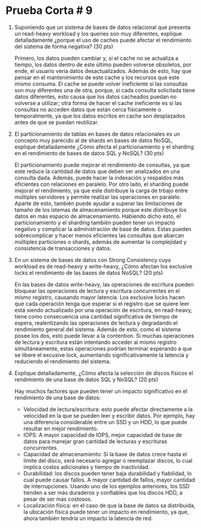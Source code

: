 # Prueba Corta # 9

1. Suponiendo que un sistema de bases de datos relacional que presenta un read-heavy
workload y los queries son muy diferentes, explique detalladamente ¿porque el uso
de caches puede afectar el rendimiento del sistema de forma negativa? (30 pts)

    Primero, los datos pueden cambiar y, si el cache no se actualiza a tiempo, los datos dentro de este último pueden volverse obsoletos, por ende, el usuario vería datos desactualizados. Además de esto, hay que pensar en el mantenimiento de este cache y los recursos que este mismo consuma. El cache se puede volver ineficiente si las consultas son muy diferentes una de otra, porque, si cada consulta solicitada tiene datos diferentes, esto causa que los datos cacheados puedan no volverse a utilizar; otra forma de hacer el cache ineficiente es si las consultas no acceden datos que están cerca físicamente o temporalmente, ya que los datos escritos en cache son desplazados antes de que se puedan reutilizar. 

2. El particionamiento de tablas en bases de datos relacionales es un concepto muy
parecido al de shards en bases de datos NoSQL, explique detalladamente ¿Cómo
afecta el particionamiento y el sharding en el rendimiento de bases de datos SQL y
NoSQL? (30 pts)

    El particionamiento puede mejorar el rendimiento de consultas, ya que este reduce la cantidad de datos que deben ser analizados en una consulta dada. Además, puede hacer la indexación y respaldos más eficientes con relaciones en paralelo. Por otro lado, el sharding puede mejorar el rendimiento, ya que este distribuye la carga de trbajo entre múltiples servidores y permite realizar las operaciones en paralelo. Aparte de esto, también puede ayudar a superar las limitaciones de tamaño de los istemas de almacenamiento porque este distribuye los datos en más espacio de almacenamiento. Habiendo dicho esto, el particionamiento y el sharding también pueden tener un impacto negativo y complicar la administración de base de datos. Estas pueden sobrecomplicar y hacer menos eficientes las consultas que abarcan múltiples particiones o shards, además de aumentar la complejidad y consistencia de transacciones y datos.

3. En un sistema de bases de datos con Strong Consistency cuyo workload es de
read-heavy y write-heavy, ¿Cómo afectan los exclusive locks el rendimiento de las
bases de datos NoSQL? (20 pts)

    En las bases de datos write-heavy, las operaciones de escritura pueden bloquear las operaciones de lectura y escritura concurrentes en el mismo registro, causando mayor latencia. Los exclusive locks hacen que cada operación tenga que esperar si el registro que se quiere leer está siendo actualizado por una operación de escritura, en read-heavy, tiene como consecuencia una cantidad significativa de tiempo de espera, realentizando las operaciones de lectura y degradando el rendimiento general del sistema. Además de esto, como el sistema posee los dos, esto puede llevar a la contention. Si muchas operaciones de lectura y escritura están intentando acceder al mismo registro simultáneamente, estas operaciones podrían terminar esperando a que se libere el excusive lock, aumentando significativamente la latencia y reduciendo el rendimiento del sistema.

4. Explique detalladamente, ¿Cómo afecta la selección de discos físicos el rendimiento
de una base de datos SQL y NoSQL? (20 pts)

    Hay muchos factores que pueden tener un impacto significativo en el rendimiento de una base de datos:
    
    - Velocidad de lectura/escritura: esto puede afectar directamente a la velocidad en la que se pueden leer y escribir datos. Por ejemplo, hay una diferencia considerable entre un SSD y un HDD, lo que puede resultar en mejor rendimiento.
    - IOPS: A mayor capacidad de IOPS, mejor capacidad de base de datos para manejar gran cantidad de lecturas y escrituras concurrentes.
    - Capacidad de almacenamiento: Si la base de datos crece hasta el límite del disco, será necesario agregar o reemplazar discos, lo cual implica costos adicionales y tiempo de inactividad.
    - Durabilidad: los discos pueden tener baja durabilidad y fiabilidad, lo cual puede causar fallos. A mayor cantidad de fallos, mayor cantidad de interrupciones. Usando uno de los ejemplos anteriores, los SSD tienden a ser más duraderos y confiables que los discos HDD, a pesar de ser más costosos.
    - Localización física: en el caso de que la base de datos sa distribuida, la ubicación física puede tener un impacto en rendimiento, ya que, ahora también tendría un impacto la latencia de red.
